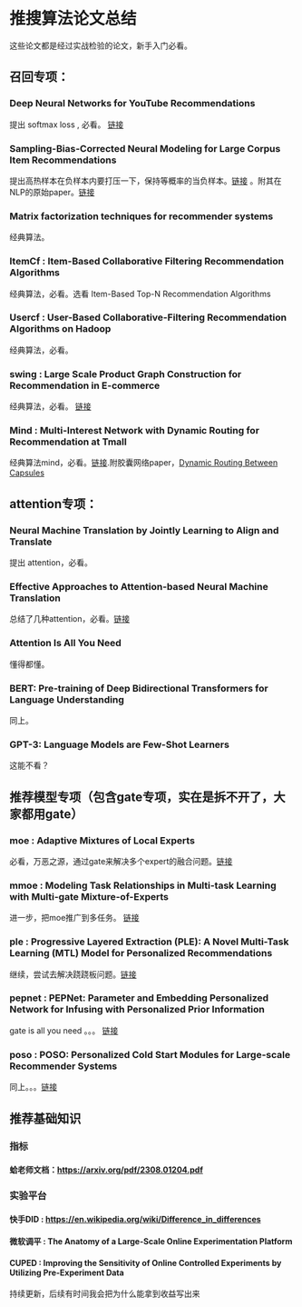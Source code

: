 # 推搜算法论文总结
这些论文都是经过实战检验的论文，新手入门必看。

## 召回专项：
### Deep Neural Networks for YouTube Recommendations
提出 softmax loss , 必看。 [链接](https://research.google.com/pubs/archive/45530.pdf)
### Sampling-Bias-Corrected Neural Modeling for Large Corpus Item Recommendations
提出高热样本在负样本内要打压一下，保持等概率的当负样本。[链接](https://research.google/pubs/sampling-bias-corrected-neural-modeling-for-large-corpus-item-recommendations/) 。附其在NLP的原始paper。[链接](https://arxiv.org/abs/1412.2007)
### Matrix factorization techniques for recommender systems
经典算法。
### ItemCf : Item-Based Collaborative Filtering Recommendation Algorithms 
经典算法，必看。选看 Item-Based Top-N Recommendation Algorithms
### Usercf : User-Based Collaborative-Filtering Recommendation Algorithms on Hadoop
经典算法，必看。
### swing : Large Scale Product Graph Construction for Recommendation in E-commerce
经典算法，必看。 [链接](https://arxiv.org/pdf/2010.05525)
### Mind : Multi-Interest Network with Dynamic Routing for Recommendation at Tmall
经典算法mind，必看。[链接](https://arxiv.org/abs/1904.08030).附胶囊网络paper，[Dynamic Routing Between Capsules](https://arxiv.org/abs/1710.09829)

## attention专项：
### Neural Machine Translation by Jointly Learning to Align and Translate
提出 attention，必看。
### Effective Approaches to Attention-based Neural Machine Translation
总结了几种attention，必看。[链接](链接)
### Attention Is All You Need
懂得都懂。
### BERT: Pre-training of Deep Bidirectional Transformers for Language Understanding
同上。
### GPT-3: Language Models are Few-Shot Learners
这能不看？

## 推荐模型专项（包含gate专项，实在是拆不开了，大家都用gate）
### moe : Adaptive Mixtures of Local Experts
必看，万恶之源，通过gate来解决多个expert的融合问题。[链接](https://www.cs.toronto.edu/~hinton/absps/jjnh91.pdf)
### mmoe : Modeling Task Relationships in Multi-task Learning with Multi-gate Mixture-of-Experts
进一步，把moe推广到多任务。 [链接](https://dl.acm.org/doi/abs/10.1145/3219819.3220007)
### ple : Progressive Layered Extraction (PLE): A Novel Multi-Task Learning (MTL) Model for Personalized Recommendations
继续，尝试去解决跷跷板问题。[链接](https://dl.acm.org/doi/10.1145/3383313.3412236)
### pepnet : PEPNet: Parameter and Embedding Personalized Network for Infusing with Personalized Prior Information
gate is all you need 。。。 [链接](https://arxiv.org/pdf/2302.01115.pdf)
### poso : POSO: Personalized Cold Start Modules for Large-scale Recommender Systems
同上。。。[链接](https://arxiv.org/abs/2108.04690)

## 推荐基础知识

### 指标
#### 蛤老师文档：https://arxiv.org/pdf/2308.01204.pdf

### 实验平台
#### 快手DID : https://en.wikipedia.org/wiki/Difference_in_differences
#### 微软调平 : The Anatomy of a Large-Scale Online Experimentation Platform
#### CUPED : Improving the Sensitivity of Online Controlled Experiments by Utilizing Pre-Experiment Data

持续更新，后续有时间我会把为什么能拿到收益写出来
